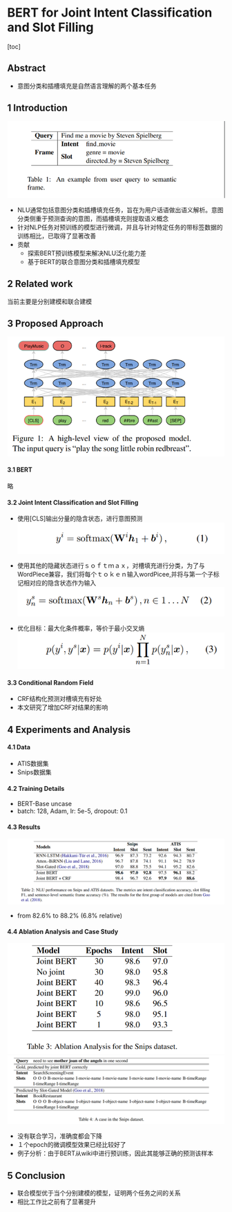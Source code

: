 # BERT for Joint Intent Classification and Slot Filling
[toc]
## Abstract
- 意图分类和插槽填充是自然语言理解的两个基本任务

## 1 Introduction
![](../../images/d0001/06303361015202273610.png)
- NLU通常包括意图分类和插槽填充任务，旨在为用户话语做出语义解析。意图分类侧重于预测查询的意图，而插槽填充则提取语义概念
- 针对NLP任务对预训练的模型进行微调，并且与针对特定任务的带标签数据的训练相比，已取得了显著改善
- 贡献
  - 探索BERT预训练模型来解决NLU泛化能力差
  - 基于BERT的联合意图分类和插槽填充模型

## 2 Related work
当前主要是分别建模和联合建模

## 3 Proposed Approach
![](../../images/d0001/06303121016202231210.png)

#### 3.1 BERT
略

#### 3.2 Joint Intent Classification and Slot Filling
- 使用[CLS]输出分量的隐含状态，进行意图预测
![](../../images/d0001/06303331016202293310.png)

- 使用其他的隐藏状态进行ｓｏｆｔｍａｘ，对槽填充进行分类，为了与WordPiece兼容，我们将每个ｔｏｋｅｎ输入wordPicee,并将与第一个子标记相对应的隐含状态作为输入
![](../../images/d0001/06303131016202301310.png)

- 优化目标：最大化条件概率，等价于最小交叉熵
![](../../images/d0001/06303301016202313010.png)

#### 3.3 Conditional Random Field
- CRF结构化预测对槽填充有好处
- 本文研究了增加CRF对结果的影响

## 4 Experiments and Analysis
#### 4.1 Data
- ATIS数据集
- Snips数据集

#### 4.2 Training Details
- BERT-Base uncase
- batch: 128, Adam,  lr: 5e-5, dropout: 0.1

#### 4.3 Results
![](../../images/d0001/06303091016202370910.png)
- from 82.6% to 88.2% (6.8% relative)

#### 4.4 Ablation Analysis and Case Study
![](../../images/d0001/06303171016202391710.png)
![](../../images/d0001/06303261016202402610.png)
- 没有联合学习，准确度都会下降
- １个epoch的微调模型效果已经比较好了
- 例子分析：由于BERT从wiki中进行预训练，因此其能够正确的预测该样本

## 5 Conclusion
- 联合模型优于当个分别建模的模型，证明两个任务之间的关系
- 相比工作比之前有了显著提升
